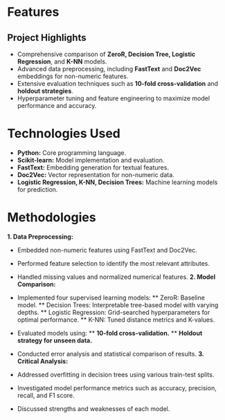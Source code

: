 # Features
## Project Highlights
* Comprehensive comparison of **ZeroR, Decision Tree, Logistic Regression**, and **K-NN** models.
* Advanced data preprocessing, including **FastText** and **Doc2Vec** embeddings for non-numeric features.
* Extensive evaluation techniques such as **10-fold cross-validation** and **holdout strategies**.
* Hyperparameter tuning and feature engineering to maximize model performance and accuracy.
# Technologies Used
* **Python:** Core programming language.
* **Scikit-learn:** Model implementation and evaluation.
* **FastText:** Embedding generation for textual features.
* **Doc2Vec:** Vector representation for non-numeric data.
* **Logistic Regression, K-NN, Decision Trees:** Machine learning models for prediction.
# Methodologies
**1. Data Preprocessing:**

* Embedded non-numeric features using FastText and Doc2Vec.
* Performed feature selection to identify the most relevant attributes.
* Handled missing values and normalized numerical features.
**2. Model Comparison:**

* Implemented four supervised learning models:
** ZeroR: Baseline model.
** Decision Trees: Interpretable tree-based model with varying depths.
** Logistic Regression: Grid-searched hyperparameters for optimal performance.
** K-NN: Tuned distance metrics and K-values.
* Evaluated models using:
** **10-fold cross-validation.**
** **Holdout strategy for unseen data.**
* Conducted error analysis and statistical comparison of results.
**3. Critical Analysis:**

* Addressed overfitting in decision trees using various train-test splits.
* Investigated model performance metrics such as accuracy, precision, recall, and F1 score.
* Discussed strengths and weaknesses of each model.
